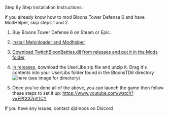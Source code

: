 Step By Step Installation Instructions:


If you already know how to mod Bloons Tower Defense 6 and have ModHelper, skip steps 1 and 2.


1. Buy Bloons Tower Defense 6 on Steam or Epic.
 
2. [Install Melonloader and Modhelper](https://hemisemidemipresent.github.io/btd6-modding-tutorial/)

3. [Download TwitchBloonBattles.dll from releases and put it in the Mods folder](https://github.com/DatJaneDoe/TwitchBloonBattles/releases/tag/v48)

4. [In releases](https://github.com/DatJaneDoe/TwitchBloonBattles/releases/tag/v48), download the UserLibs zip file and unzip it. Drag it's contents into your UserLibs folder found in the BloonsTD6 directory
![here](https://github.com/user-attachments/assets/9a15704c-e28e-4660-90af-1aaf93906952)
(see image for directory)

5. Once you've done all of the above, you can launch the game then follow these steps to set it up: https://www.youtube.com/watch?v=FPfXX7pY1CY


If you have any issues, contact djdmods on Discord
